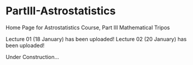 # PartIII-Astrostatistics
Home Page for Astrostatistics Course, Part III Mathematical Tripos

Lecture 01 (18 January) has been uploaded!
Lecture 02 (20 January) has been uploaded!

Under Construction...
